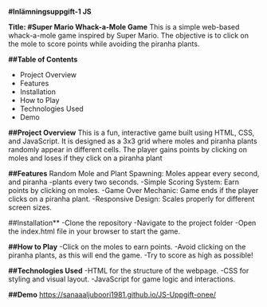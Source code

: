 **#Inlämningsuppgift-1 JS**

**Title: #Super Mario Whack-a-Mole Game**
This is a simple web-based whack-a-mole game inspired by Super Mario. The objective is to click on the mole to score points while avoiding the piranha plants.

**##Table of Contents**
- Project Overview
- Features
- Installation
- How to Play
- Technologies Used
- Demo

**##Project Overview**
This is a fun, interactive game built using HTML, CSS, and JavaScript. It is designed as a 3x3 grid where moles and piranha plants randomly appear in different cells. The player gains points by clicking on moles and loses if they click on a piranha plant

**##Features**
Random Mole and Plant Spawning: Moles appear every second, and piranha -plants every two seconds.
-Simple Scoring System: Earn points by clicking on moles.
-Game Over Mechanic: Game ends if the player clicks on a piranha plant.
-Responsive Design: Scales properly for different screen sizes.

##Installation**
-Clone the repository
-Navigate to the project folder
-Open the index.html file in your browser to start the game.

**##How to Play**
-Click on the moles to earn points.
-Avoid clicking on the piranha plants, as this will end the game.
-Try to score as high as possible!

**##Technologies Used**
-HTML for the structure of the webpage.
-CSS for styling and visual layout.
-JavaScript for game logic and interactions.

**##Demo**
https://sanaaaljuboori1981.github.io/JS-Uppgift-onee/
